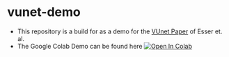 # vunet-demo

- This repository is a build for as a demo for the [VUnet Paper](https://arxiv.org/pdf/1804.04694.pdf) of Esser et. al. 
- The Google Colab Demo can be found here [![Open In Colab](https://colab.research.google.com/assets/colab-badge.svg)](https://colab.research.google.com/drive/1nKtymlEhcE4aZs-EOTBaqPPIAKX5RQB8#scrollTo=m0TFJfYd6pOT)
